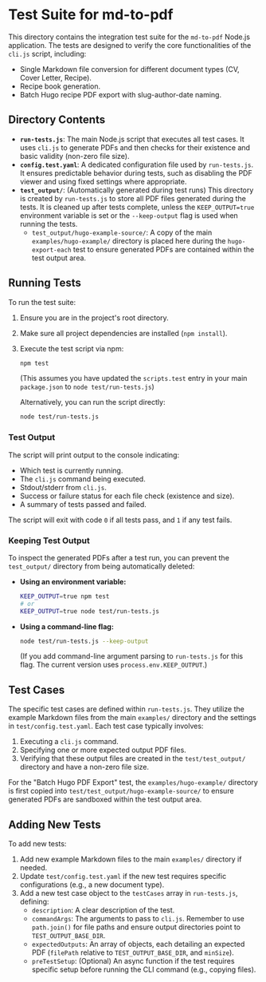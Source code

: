 # Test Suite for md-to-pdf

This directory contains the integration test suite for the `md-to-pdf` Node.js application. The tests are designed to verify the core functionalities of the `cli.js` script, including:

* Single Markdown file conversion for different document types (CV, Cover Letter, Recipe).
* Recipe book generation.
* Batch Hugo recipe PDF export with slug-author-date naming.

## Directory Contents

* **`run-tests.js`**: The main Node.js script that executes all test cases. It uses `cli.js` to generate PDFs and then checks for their existence and basic validity (non-zero file size).
* **`config.test.yaml`**: A dedicated configuration file used by `run-tests.js`. It ensures predictable behavior during tests, such as disabling the PDF viewer and using fixed settings where appropriate.
* **`test_output/`**: (Automatically generated during test runs) This directory is created by `run-tests.js` to store all PDF files generated during the tests. It is cleaned up after tests complete, unless the `KEEP_OUTPUT=true` environment variable is set or the `--keep-output` flag is used when running the tests.
    * `test_output/hugo-example-source/`: A copy of the main `examples/hugo-example/` directory is placed here during the `hugo-export-each` test to ensure generated PDFs are contained within the test output area.

## Running Tests

To run the test suite:

1.  Ensure you are in the project's root directory.
2.  Make sure all project dependencies are installed (`npm install`).
3.  Execute the test script via npm:

    ```bash
    npm test
    ```
    (This assumes you have updated the `scripts.test` entry in your main `package.json` to `node test/run-tests.js`)

    Alternatively, you can run the script directly:

    ```bash
    node test/run-tests.js
    ```

### Test Output

The script will print output to the console indicating:
* Which test is currently running.
* The `cli.js` command being executed.
* Stdout/stderr from `cli.js`.
* Success or failure status for each file check (existence and size).
* A summary of tests passed and failed.

The script will exit with code `0` if all tests pass, and `1` if any test fails.

### Keeping Test Output

To inspect the generated PDFs after a test run, you can prevent the `test_output/` directory from being automatically deleted:

* **Using an environment variable:**

    ```bash
    KEEP_OUTPUT=true npm test
    # or
    KEEP_OUTPUT=true node test/run-tests.js
    ```

* **Using a command-line flag:**

    ```bash
    node test/run-tests.js --keep-output
    ```
    (If you add command-line argument parsing to `run-tests.js` for this flag. The current version uses `process.env.KEEP_OUTPUT`.)

## Test Cases

The specific test cases are defined within `run-tests.js`. They utilize the example Markdown files from the main `examples/` directory and the settings in `test/config.test.yaml`. Each test case typically involves:

1.  Executing a `cli.js` command.
2.  Specifying one or more expected output PDF files.
3.  Verifying that these output files are created in the `test/test_output/` directory and have a non-zero file size.

For the "Batch Hugo PDF Export" test, the `examples/hugo-example/` directory is first copied into `test/test_output/hugo-example-source/` to ensure generated PDFs are sandboxed within the test output area.

## Adding New Tests

To add new tests:

1.  Add new example Markdown files to the main `examples/` directory if needed.
2.  Update `test/config.test.yaml` if the new test requires specific configurations (e.g., a new document type).
3.  Add a new test case object to the `testCases` array in `run-tests.js`, defining:
    * `description`: A clear description of the test.
    * `commandArgs`: The arguments to pass to `cli.js`. Remember to use `path.join()` for file paths and ensure output directories point to `TEST_OUTPUT_BASE_DIR`.
    * `expectedOutputs`: An array of objects, each detailing an expected PDF (`filePath` relative to `TEST_OUTPUT_BASE_DIR`, and `minSize`).
    * `preTestSetup`: (Optional) An async function if the test requires specific setup before running the CLI command (e.g., copying files).
